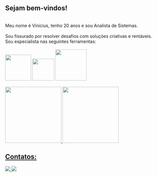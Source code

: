 <div>
 <h2>Sejam bem-vindos!</h2>
 <br>
  Meu nome é Vinicius, tenho 20 anos e sou Analista de Sistemas. </br> </br>
  Sou fissurado por resolver desafios com soluções criativas e rentáveis. 
</div>

<div>
    Sou especialista nas seguintes ferramentas: <br> <br>
    <img src="https://img.shields.io/badge/MySQL-00000F?style=for-the-badge&logo=mysql&logoColor=white" width="83px"/>
    <img src="https://img.shields.io/badge/.NET-5C2D91?style=for-the-badge&logo=.net&logoColor=white" width="70px"/>
    <img src="https://img.shields.io/badge/Angular-DD0031?style=for-the-badge&logo=angular&logoColor=white" width="100px"/>
</div>

<br> 
<div>
<a href="https://github.com/viniciussoares18">
<img height="180em" src="https://github-readme-stats.vercel.app/api/top-langs/?username=viniciussoares18&layout=compact&langs_count=7&theme=tokyonight"/>
<img height="180em" src="https://github-readme-stats.vercel.app/api?username=viniciussoares18&show_icons=true&theme=tokyonight&include_all_commits=true&count_private=true"/>
</div>

<h2>Contatos:</h2>
<div>
 <a href="mailto:vinicius.sds04@gmail.com">
  <img src="https://img.shields.io/badge/Gmail-D14836?style=for-the-badge&logo=gmail&logoColor=white">
 </a>
 <a href="https://www.linkedin.com/in/vinicius-soares-0806a9191/">
  <img src="https://img.shields.io/badge/LinkedIn-0077B5?style=for-the-badge&logo=linkedin&logoColor=white">
 </a>   
 <div>
